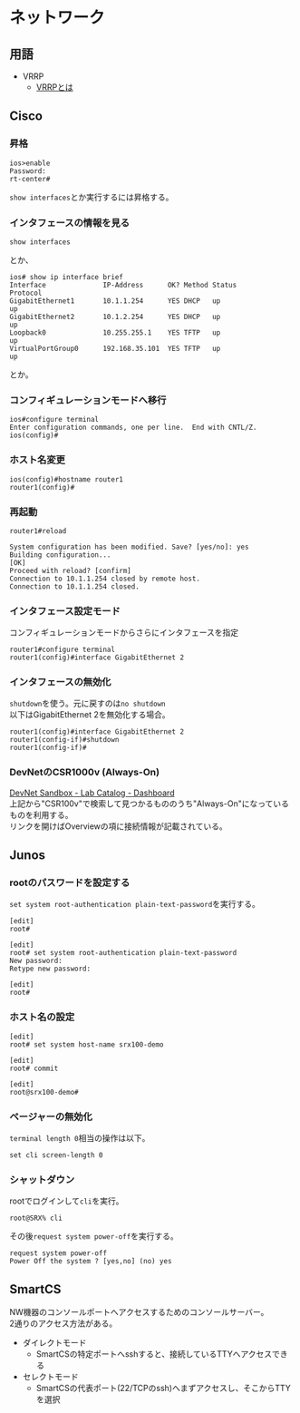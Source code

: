 # ネットワーク

## 用語

- VRRP
    - [VRRPとは](https://www.infraexpert.com/study/fhrpz06.html)

## Cisco

### 昇格

```console
ios>enable
Password: 
rt-center#
```

`show interfaces`とか実行するには昇格する。

### インタフェースの情報を見る

```console
show interfaces
```

とか、

```console
ios# show ip interface brief 
Interface              IP-Address      OK? Method Status                Protocol
GigabitEthernet1       10.1.1.254      YES DHCP   up                    up      
GigabitEthernet2       10.1.2.254      YES DHCP   up                    up      
Loopback0              10.255.255.1    YES TFTP   up                    up      
VirtualPortGroup0      192.168.35.101  YES TFTP   up                    up     
```

とか。

### コンフィギュレーションモードへ移行

```console
ios#configure terminal 
Enter configuration commands, one per line.  End with CNTL/Z.
ios(config)#
```

### ホスト名変更

```console
ios(config)#hostname router1
router1(config)#
```

### 再起動

```console
router1#reload 

System configuration has been modified. Save? [yes/no]: yes
Building configuration...
[OK]
Proceed with reload? [confirm]
Connection to 10.1.1.254 closed by remote host.
Connection to 10.1.1.254 closed.
```

### インタフェース設定モード

コンフィギュレーションモードからさらにインタフェースを指定

```console
router1#configure terminal
router1(config)#interface GigabitEthernet 2
```

### インタフェースの無効化

`shutdown`を使う。元に戻すのは`no shutdown`  
以下はGigabitEthernet 2を無効化する場合。

```console
router1(config)#interface GigabitEthernet 2
router1(config-if)#shutdown
router1(config-if)#
```

### DevNetのCSR1000v (Always-On)

[DevNet Sandbox - Lab Catalog - Dashboard](https://devnetsandbox.cisco.com/RM/Topology)  
上記から"CSR100v"で検索して見つかるもののうち"Always-On"になっているものを利用する。  
リンクを開けばOverviewの項に接続情報が記載されている。

## Junos

### rootのパスワードを設定する

`set system root-authentication plain-text-password`を実行する。

```console
[edit]
root#

[edit]
root# set system root-authentication plain-text-password
New password:
Retype new password:

[edit]
root#
```

### ホスト名の設定

```console
[edit]
root# set system host-name srx100-demo

[edit]
root# commit

[edit]
root@srx100-demo#
```

### ページャーの無効化

`terminal length 0`相当の操作は以下。

```console
set cli screen-length 0
```

### シャットダウン

rootでログインして`cli`を実行。

```console
root@SRX% cli
```

その後`request system power-off`を実行する。

```console
request system power-off
Power Off the system ? [yes,no] (no) yes
```

## SmartCS

NW機器のコンソールポートへアクセスするためのコンソールサーバー。  
2通りのアクセス方法がある。

- ダイレクトモード
    - SmartCSの特定ポートへsshすると、接続しているTTYへアクセスできる
- セレクトモード
    - SmartCSの代表ポート(22/TCPのssh)へまずアクセスし、そこからTTYを選択

